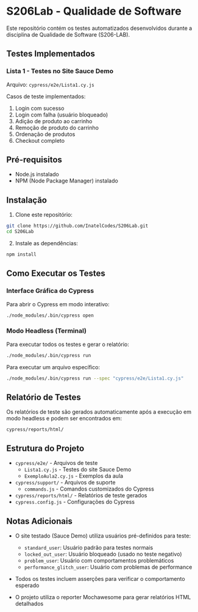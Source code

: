 # S206Lab - Qualidade de Software

Este repositório contém os testes automatizados desenvolvidos durante a disciplina de Qualidade de Software (S206-LAB).

## Testes Implementados

### Lista 1 - Testes no Site Sauce Demo
Arquivo: `cypress/e2e/Lista1.cy.js`

Casos de teste implementados:
1. Login com sucesso
2. Login com falha (usuário bloqueado)
3. Adição de produto ao carrinho
4. Remoção de produto do carrinho
5. Ordenação de produtos
6. Checkout completo

## Pré-requisitos

- Node.js instalado
- NPM (Node Package Manager) instalado

## Instalação

1. Clone este repositório:
```bash
git clone https://github.com/InatelCodes/S206Lab.git
cd S206Lab
```

2. Instale as dependências:
```bash
npm install
```

## Como Executar os Testes

### Interface Gráfica do Cypress
Para abrir o Cypress em modo interativo:
```bash
./node_modules/.bin/cypress open
```

### Modo Headless (Terminal)
Para executar todos os testes e gerar o relatório:
```bash
./node_modules/.bin/cypress run
```

Para executar um arquivo específico:
```bash
./node_modules/.bin/cypress run --spec "cypress/e2e/Lista1.cy.js"
```

## Relatório de Testes

Os relatórios de teste são gerados automaticamente após a execução em modo headless e podem ser encontrados em:
```
cypress/reports/html/
```

## Estrutura do Projeto

- `cypress/e2e/` - Arquivos de teste
  - `Lista1.cy.js` - Testes do site Sauce Demo
  - `ExemploAula2.cy.js` - Exemplos da aula
- `cypress/support/` - Arquivos de suporte
  - `commands.js` - Comandos customizados do Cypress
- `cypress/reports/html/` - Relatórios de teste gerados
- `cypress.config.js` - Configurações do Cypress

## Notas Adicionais

- O site testado (Sauce Demo) utiliza usuários pré-definidos para teste:
  - `standard_user`: Usuário padrão para testes normais
  - `locked_out_user`: Usuário bloqueado (usado no teste negativo)
  - `problem_user`: Usuário com comportamentos problemáticos
  - `performance_glitch_user`: Usuário com problemas de performance

- Todos os testes incluem asserções para verificar o comportamento esperado
- O projeto utiliza o reporter Mochawesome para gerar relatórios HTML detalhados
